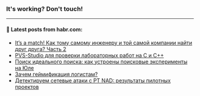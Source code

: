 ### It's working? Don't touch!

---
<!--
#### 🛠️ Technical stack:

![C++](https://img.shields.io/badge/C++-informational?logo=c%2B%2B&style=flat&logoColor=white&color=9C033A)
![Java](https://img.shields.io/badge/Java-informational?logo=java&style=flat&logoColor=white&color=007396)
![Kotlin](https://img.shields.io/badge/Kotlin-informational?logo=Kotlin&style=flat&logoColor=white&color=0095D5)
![JS](https://img.shields.io/badge/JS-informational?logo=javaScript&style=flat&logoColor=black&color=F7Df1E) <br>
![HTML5](https://img.shields.io/badge/HTML5-informational?logo=html5&style=flat&logoColor=white&color=E34F26)
![CSS3](https://img.shields.io/badge/CSS3-informational?logo=css3&style=flat&logoColor=white&color=157286)
![Sass](https://img.shields.io/badge/Saas-informational?logo=sass&style=flat&logoColor=white&color=hotpink)
![PHP](https://img.shields.io/badge/PHP-informational?logo=php&style=flat&logoColor=white&color=777BB4) <br>
![WebPAck](https://img.shields.io/badge/WebPack-informational?logo=webPack&style=flat&logoColor=white&color=FF6F00)
![Bootstrap](https://img.shields.io/badge/Bootstrap-informational?logo=Bootstrap&style=flat&logoColor=white&color=7952B3)
![MySQL](https://img.shields.io/badge/MySQL-informational?logo=MySQL&style=flat&logoColor=white&color=00f) <br>
![NodeJS](https://img.shields.io/badge/NodeJS-informational?logo=node.js&style=flat&logoColor=white&color=43853D)
![Spring](https://img.shields.io/badge/Spring-informational?logo=Spring&style=flat&logoColor=white&color=0A9EDC)
![Angular](https://img.shields.io/badge/Vue-informational?logo=vue.js&style=flat&logoColor=white&color=red)
![Git](https://img.shields.io/badge/Git-informational?logo=git&style=flat&logoColor=white&color=darkorange)

___
-->

#### 💬 Latest posts from habr.com:

<!-- BLOG-POST-LIST:START -->
- [It’s a match! Как тому самому инженеру и той самой компании найти друг друга? Часть 2](https://habr.com/ru/post/672874/?utm_source=habrahabr&utm_medium=rss&utm_campaign=672874)
- [PVS-Studio для проверки лабораторных работ на C и C++](https://habr.com/ru/post/675380/?utm_source=habrahabr&utm_medium=rss&utm_campaign=675380)
- [Поиск идеального поиска: как устроены поисковые эксперименты на Юле](https://habr.com/ru/post/675366/?utm_source=habrahabr&utm_medium=rss&utm_campaign=675366)
- [Зачем геймификация логистам?](https://habr.com/ru/post/675360/?utm_source=habrahabr&utm_medium=rss&utm_campaign=675360)
- [Детектируем сетевые атаки с PT NAD: результаты пилотных проектов](https://habr.com/ru/post/675336/?utm_source=habrahabr&utm_medium=rss&utm_campaign=675336)
<!-- BLOG-POST-LIST:END -->
